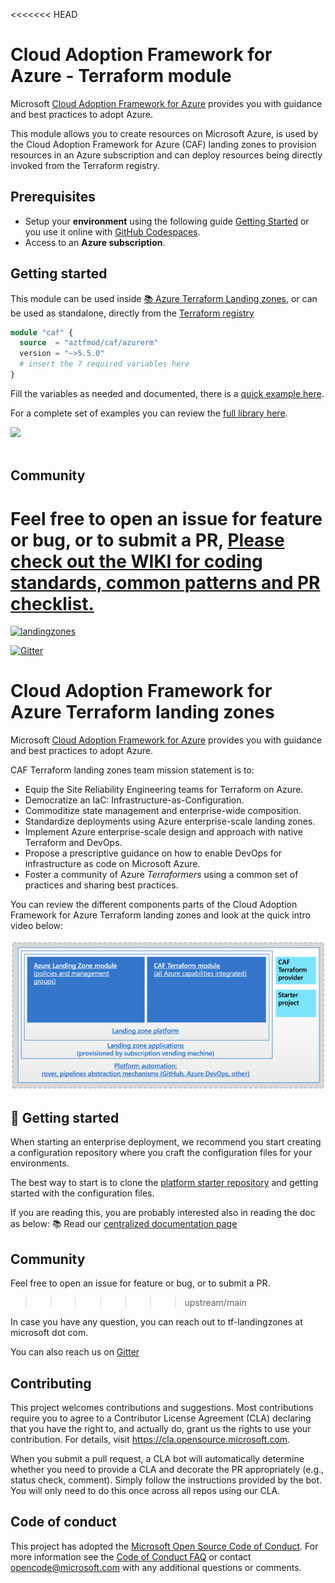 <<<<<<< HEAD
# Cloud Adoption Framework for Azure - Terraform module

Microsoft [Cloud Adoption Framework for Azure](https://aka.ms/caf) provides you with guidance and best practices to adopt Azure.

This module allows you to create resources on Microsoft Azure, is used by the Cloud Adoption Framework for Azure (CAF) landing zones to provision resources in an Azure subscription and can deploy resources being directly invoked from the Terraform registry.

## Prerequisites

- Setup your **environment** using the following guide [Getting Started](https://github.com/Azure/caf-terraform-landingzones/blob/master/documentation/getting_started/getting_started.md) or you use it online with [GitHub Codespaces](https://github.com/features/codespaces).
- Access to an **Azure subscription**.


## Getting started

This module can be used inside [:books: Azure Terraform Landing zones](https://aka.ms/caf/terraform), or can be used as standalone, directly from the [Terraform registry](https://registry.terraform.io/modules/aztfmod/caf/azurerm/)

```terraform
module "caf" {
  source  = "aztfmod/caf/azurerm"
  version = "~>5.5.0"
  # insert the 7 required variables here
}
```

Fill the variables as needed and documented, there is a [quick example here](https://github.com/aztfmod/terraform-azurerm-caf/tree/master/examples/standalone.md).

For a complete set of examples you can review the [full library here](https://github.com/aztfmod/terraform-azurerm-caf/tree/master/examples).

<img src="https://aztfmod.azureedge.net/media/standalone.gif" width="720"/> <br/> <br/>



## Community

Feel free to open an issue for feature or bug, or to submit a PR, [Please check out the WIKI for coding standards, common patterns and PR checklist.](https://github.com/aztfmod/terraform-azurerm-caf/wiki)
=======
[![landingzones](https://github.com/Azure/caf-terraform-landingzones/actions/workflows/landingzones-tf100.yml/badge.svg)](https://github.com/Azure/caf-terraform-landingzones/actions/workflows/landingzones-tf100.yml)

[![Gitter](https://badges.gitter.im/aztfmod/community.svg)](https://gitter.im/aztfmod/community?utm_source=badge&utm_medium=badge&utm_campaign=pr-badge)

# Cloud Adoption Framework for Azure Terraform landing zones

Microsoft [Cloud Adoption Framework for Azure](https://docs.microsoft.com/azure/cloud-adoption-framework/overview) provides you with guidance and best practices to adopt Azure.

CAF Terraform landing zones team mission statement is to:

* Equip the Site Reliability Engineering teams for Terraform on Azure.
* Democratize an IaC: Infrastructure-as-Configuration.
* Commoditize state management and enterprise-wide composition.
* Standardize deployments using Azure enterprise-scale landing zones.
* Implement Azure enterprise-scale design and approach with native Terraform and DevOps.
* Propose a prescriptive guidance on how to enable DevOps for infrastructure as code on Microsoft Azure.
* Foster a community of Azure *Terraformers* using a common set of practices and sharing best practices.


You can review the different components parts of the Cloud Adoption Framework for Azure Terraform landing zones and look at the quick intro video below:

[![caf_elements](./_pictures/caf_elements.png)](https://www.youtube.com/watch?v=FlQ17u4NNts "CAF Introduction")


## :rocket: Getting started

When starting an enterprise deployment, we recommend you start creating a configuration repository where you craft the configuration files for your environments.

The best way to start is to clone the [platform starter repository](https://github.com/Azure/caf-terraform-landingzones-platform-starter) and getting started with the configuration files. 

If you are reading this, you are probably interested also in reading the doc as below:
:books: Read our [centralized documentation page](https://aka.ms/caf/terraform)

## Community

Feel free to open an issue for feature or bug, or to submit a PR.
>>>>>>> upstream/main

In case you have any question, you can reach out to tf-landingzones at microsoft dot com.

You can also reach us on [Gitter](https://gitter.im/aztfmod/community?utm_source=badge&utm_medium=badge&utm_campaign=pr-badge)

## Contributing

This project welcomes contributions and suggestions.  Most contributions require you to agree to a
Contributor License Agreement (CLA) declaring that you have the right to, and actually do, grant us
the rights to use your contribution. For details, visit https://cla.opensource.microsoft.com.

When you submit a pull request, a CLA bot will automatically determine whether you need to provide
a CLA and decorate the PR appropriately (e.g., status check, comment). Simply follow the instructions
provided by the bot. You will only need to do this once across all repos using our CLA.

## Code of conduct

This project has adopted the [Microsoft Open Source Code of Conduct](https://opensource.microsoft.com/codeofconduct/).
For more information see the [Code of Conduct FAQ](https://opensource.microsoft.com/codeofconduct/faq/) or
contact [opencode@microsoft.com](mailto:opencode@microsoft.com) with any additional questions or comments.
